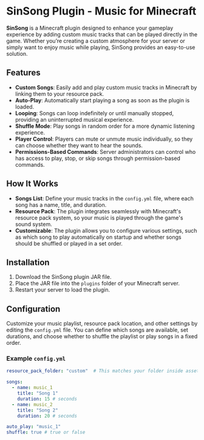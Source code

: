 # SinSong Plugin - Music for Minecraft

**SinSong** is a Minecraft plugin designed to enhance your gameplay experience by adding custom music tracks that can be played directly in the game. Whether you’re creating a custom atmosphere for your server or simply want to enjoy music while playing, SinSong provides an easy-to-use solution.

## Features
- **Custom Songs**: Easily add and play custom music tracks in Minecraft by linking them to your resource pack.
- **Auto-Play**: Automatically start playing a song as soon as the plugin is loaded.
- **Looping**: Songs can loop indefinitely or until manually stopped, providing an uninterrupted musical experience.
- **Shuffle Mode**: Play songs in random order for a more dynamic listening experience.
- **Player Control**: Players can mute or unmute music individually, so they can choose whether they want to hear the sounds.
- **Permissions-Based Commands**: Server administrators can control who has access to play, stop, or skip songs through permission-based commands.

## How It Works
- **Songs List**: Define your music tracks in the `config.yml` file, where each song has a name, title, and duration.
- **Resource Pack**: The plugin integrates seamlessly with Minecraft's resource pack system, so your music is played through the game's sound system.
- **Customizable**: The plugin allows you to configure various settings, such as which song to play automatically on startup and whether songs should be shuffled or played in a set order.

## Installation
1. Download the SinSong plugin JAR file.
2. Place the JAR file into the `plugins` folder of your Minecraft server.
3. Restart your server to load the plugin.

## Configuration
Customize your music playlist, resource pack location, and other settings by editing the `config.yml` file. You can define which songs are available, set durations, and choose whether to shuffle the playlist or play songs in a fixed order.

### Example `config.yml`
```yaml
resource_pack_folder: "custom"  # This matches your folder inside assets/minecraft/sounds/custom/

songs:
  - name: music_1
    title: "Song 1"
    duration: 15 # seconds
  - name: music_2
    title: "Song 2"
    duration: 20 # seconds

auto_play: "music_1"
shuffle: true # true or false
